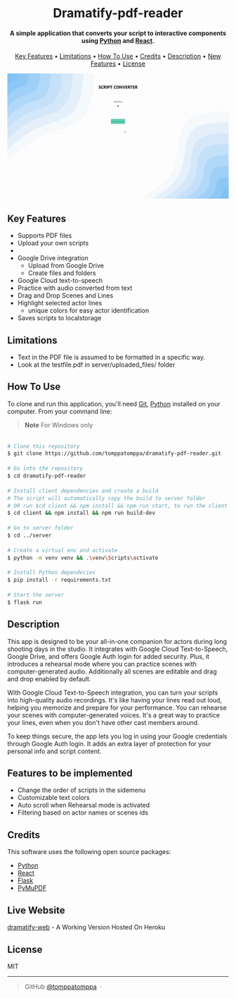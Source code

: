 <h1 align="center">
  <br>
  Dramatify-pdf-reader
  <br>
</h1>

<h4 align="center">A simple application that converts your script to interactive components using <a href="https://www.python.org/" target="_blank">Python</a> and <a href="https://react.dev/" target="_blank">React</a>.</h4>

<p align="center">
  <a href="#key-features">Key Features</a> •
  <a href="#limitations">Limitations</a> •
  <a href="#how-to-use">How To Use</a> •
  <a href="#credits">Credits</a> •
  <a href="#description">Description</a> •
  <a href="#features">New Features</a> •
  <a href="#license">License</a>
</p>

<p align="center">
 <img src="pdf_converter.gif" />
</p>

## Key Features

- Supports PDF files
- Upload your own scripts
-
- Google Drive integration
  - Upload from Google Drive
  - Create files and folders
- Google Cloud text-to-speech
- Practice with audio converted from text
- Drag and Drop Scenes and Lines
- Highlight selected actor lines
  - unique colors for easy actor identification
- Saves scripts to localstorage

## Limitations

- Text in the PDF file is assumed to be formatted in a specific way.
- Look at the testfile.pdf in server/uploaded_files/ folder

## How To Use

To clone and run this application, you'll need [Git](https://git-scm.com), [Python](https://www.python.org/) installed on your computer. From your command line:

> **Note**
> For Windows only

```bash

# Clone this repository
$ git clone https://github.com/tomppatomppa/dramatify-pdf-reader.git

# Go into the repository
$ cd dramatify-pdf-reader

# Install client dependencies and create a build
# The script will automatically copy the build to server folder
# OR run $cd client && npm install && npm run start, to run the client seperately
$ cd client && npm install && npm run build-dev

# Go to server folder
$ cd ../server

# Create a virtual env and activate
$ python -m venv venv && .\venv\Scripts\activate

# Install Python dependecies
$ pip install -r requirements.txt

# Start the server
$ flask run
```

## Description

This app is designed to be your all-in-one companion for actors during long shooting days in the studio. It integrates with Google Cloud Text-to-Speech, Google Drive, and offers Google Auth login for added security. Plus, it introduces a rehearsal mode where you can practice scenes with computer-generated audio. Additionally all scenes are editable and drag and drop enabled by default.

With Google Cloud Text-to-Speech integration, you can turn your scripts into high-quality audio recordings. It's like having your lines read out loud, helping you memorize and prepare for your performance. You can rehearse your scenes with computer-generated voices. It's a great way to practice your lines, even when you don't have other cast members around.

To keep things secure, the app lets you log in using your Google credentials through Google Auth login. It adds an extra layer of protection for your personal info and script content.

## Features to be implemented

- Change the order of scripts in the sidemenu
- Customizable text colors
- Auto scroll when Rehearsal mode is activated
- Filtering based on actor names or scenes ids

## Credits

This software uses the following open source packages:

- [Python](https://www.python.org/)
- [React](https://react.dev/)
- [Flask](https://flask.palletsprojects.com/en/2.2.x/)
- [PyMuPDF](https://pymupdf.readthedocs.io/en/latest/index.html)

## Live Website

[dramatify-web](https://dramatify.herokuapp.com/) - A Working Version Hosted On Heroku

## License

MIT

---

> GitHub [@tomppatomppa](https://github.com/tomppatomppa) &nbsp;&middot;&nbsp;
